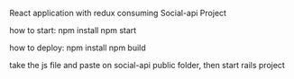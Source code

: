 React application with redux consuming Social-api Project

how to start:
  npm install
  npm start
  
how to deploy:
  npm install
  npm build
  
take the js file and paste on social-api public folder, then start rails project
